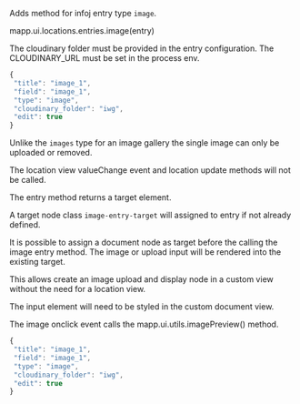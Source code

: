 Adds method for infoj entry type `image`.

mapp.ui.locations.entries.image(entry)

The cloudinary folder must be provided in the entry configuration. The CLOUDINARY_URL must be set in the process env.

```js
{
 "title": "image_1",
 "field": "image_1",
 "type": "image",
 "cloudinary_folder": "iwg",
 "edit": true
}
```

Unlike the `images` type for an image gallery the single image can only be uploaded or removed.

The location view valueChange event and location update methods will not be called.

The entry method returns a target element.

A target node class `image-entry-target` will assigned to entry if not already defined.

It is possible to assign a document node as target before the calling the image entry method. The image or upload input will be rendered into the existing target.

This allows create an image upload and display node in a custom view without the need for a location view.

The input element will need to be styled in the custom document view.

The image onclick event calls the mapp.ui.utils.imagePreview() method.

```js
{
 "title": "image_1",
 "field": "image_1",
 "type": "image",
 "cloudinary_folder": "iwg",
 "edit": true
}
```